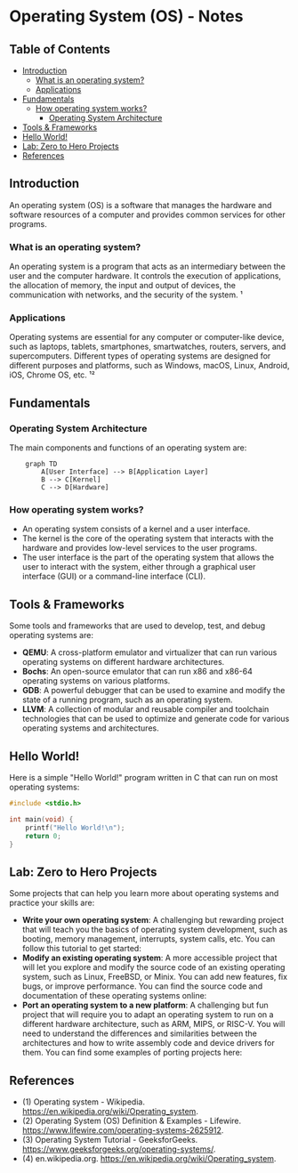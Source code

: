 
# Operating System (OS) - Notes

## Table of Contents

  - [Introduction](#introduction)
    - [What is an operating system?](#what-is-an-operating-system)
    - [Applications](#applications)
  - [Fundamentals](#fundamentals)
    - [How operating system works?](#how-operating-system-works)
      - [Operating System Architecture](#operating-system-architecture)
  - [Tools \& Frameworks](#tools--frameworks)
  - [Hello World!](#hello-world)
  - [Lab: Zero to Hero Projects](#lab-zero-to-hero-projects)
  - [References](#references)


## Introduction
An operating system (OS) is a software that manages the hardware and software resources of a computer and provides common services for other programs.

### What is an operating system?
An operating system is a program that acts as an intermediary between the user and the computer hardware. It controls the execution of applications, the allocation of memory, the input and output of devices, the communication with networks, and the security of the system. ¹

### Applications
Operating systems are essential for any computer or computer-like device, such as laptops, tablets, smartphones, smartwatches, routers, servers, and supercomputers. Different types of operating systems are designed for different purposes and platforms, such as Windows, macOS, Linux, Android, iOS, Chrome OS, etc. ¹²

## Fundamentals

### Operating System Architecture
The main components and functions of an operating system are:

```mermaid 
    graph TD
        A[User Interface] --> B[Application Layer]
        B --> C[Kernel]
        C --> D[Hardware]
```

### How operating system works?
- An operating system consists of a kernel and a user interface. 
- The kernel is the core of the operating system that interacts with the hardware and provides low-level services to the user programs. 
- The user interface is the part of the operating system that allows the user to interact with the system, either through a graphical user interface (GUI) or a command-line interface (CLI).


## Tools & Frameworks
Some tools and frameworks that are used to develop, test, and debug operating systems are:

- **QEMU**: A cross-platform emulator and virtualizer that can run various operating systems on different hardware architectures. 
- **Bochs**: An open-source emulator that can run x86 and x86-64 operating systems on various platforms. 
- **GDB**: A powerful debugger that can be used to examine and modify the state of a running program, such as an operating system. 
- **LLVM**: A collection of modular and reusable compiler and toolchain technologies that can be used to optimize and generate code for various operating systems and architectures. 

## Hello World!
Here is a simple "Hello World!" program written in C that can run on most operating systems:

```c
#include <stdio.h>

int main(void) {
    printf("Hello World!\n");
    return 0;
}
```

## Lab: Zero to Hero Projects
Some projects that can help you learn more about operating systems and practice your skills are:

- **Write your own operating system**: A challenging but rewarding project that will teach you the basics of operating system development, such as booting, memory management, interrupts, system calls, etc. You can follow this tutorial to get started: 
- **Modify an existing operating system**: A more accessible project that will let you explore and modify the source code of an existing operating system, such as Linux, FreeBSD, or Minix. You can add new features, fix bugs, or improve performance. You can find the source code and documentation of these operating systems online:   
- **Port an operating system to a new platform**: A challenging but fun project that will require you to adapt an operating system to run on a different hardware architecture, such as ARM, MIPS, or RISC-V. You will need to understand the differences and similarities between the architectures and how to write assembly code and device drivers for them. You can find some examples of porting projects here:   

## References

- (1) Operating system - Wikipedia. https://en.wikipedia.org/wiki/Operating_system.
- (2) Operating System (OS) Definition & Examples - Lifewire. https://www.lifewire.com/operating-systems-2625912.
- (3) Operating System Tutorial - GeeksforGeeks. https://www.geeksforgeeks.org/operating-systems/.
- (4) en.wikipedia.org. https://en.wikipedia.org/wiki/Operating_system.

